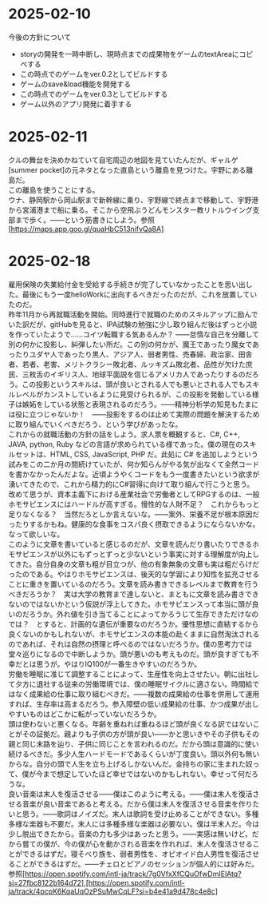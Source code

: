 # 2025-02-10
今後の方針について
- storyの開発を一時中断し、現時点までの成果物をゲームのtextAreaにコピペする
- この時点でのゲームをver.0.2としてビルドする
- ゲームのsave&load機能を開発する
- この時点でのゲームをver.0.3としてビルドする
- ゲーム以外のアプリ開発に着手する

# 2025-02-11
クルの舞台を決めかねていて自宅周辺の地図を見ていたんだが、ギャルゲ[summer pocket]の元ネタとなった直島という離島を見つけた。宇野にある離島だ。<br>
この離島を使うことにする。<br>
ウナ、静岡駅から岡山駅まで新幹線に乗り、宇野線で終点まで移動して、宇野港から宮浦港まで船に乗る。そこから空飛ぶうどんモンスター教リトルウイング支部まで歩く。――という筋書きにしよう。参照[https://maps.app.goo.gl/quaHbC513nifvQa8A]

# 2025-02-18
雇用保険の失業給付金を受給する手続きが完了していなかったことを思い出した。最後にもう一度helloWorkに出向するべきだったのだが、これを放置していたのだ。<br>
昨年11月から再就職活動を開始。同時進行で就職のためのスキルアップに励んでいた訳だが、gitHubを見ると、IPA試験の勉強に少し取り組んだ後はずっと小説を作っていたようで……コイツ転職する気あるんか？  ――怠惰な自己を分離して別の何かに投影し、糾弾したい所だ。この別の何かが、魔王であったり魔女であったりユダヤ人であったり黒人、アジア人、弱者男性、売春婦、政治家、田舎者、若者、老害、メリトクラシー敗北者、ルッキズム敗北者、品性が欠けた庶民、三枚舌のイギリス人、地球平面説を信じるアメリカ人であったりするのだろう。この投影というスキルは、頭が良いとされる人でも悪いとされる人でもスキルレベルがカンストしているように見受けられるが、この投影を発動している様子は嫉妬をしている状態と表現されるのだろう。――精神分析学の知見もたまには役に立つじゃないか！　――投影をするのは止めて実際の問題を解決するために取り組んでいくべきだろう、という学びがあったな。<br>
これからの就職活動の方針の話をしよう。求人票を概観すると、C#, C++, JAVA, python, Ruby などの言語が求められている様であった。僕の現在のスキルセットは、HTML, CSS, JavaScript, PHP だ。此処に C# を追加しようという試みをこの二か月の間続けていたが、何か知らんがやる気が出なくて全然コードを書かなかったんだよな。近頃ようやくコードをもう一度書きたいという欲求が湧いてきたので、これから精力的にC#習得に向けて取り組んで行こうと思う。<br>
改めて思うが、資本主義下における産業社会で労働者としてRPGするのは、一般ホモサピエンスにはハードルが高すぎる。慢性的な人財不足？　これからもっと足りなくなる？　当然だろとしか言えないな。――案外、栄養不足が根本原因だったりするかもね。健康的な食事をコスパ良く摂取できるようにならないかな。なって欲しいな。<br>
このように文章を書いていると感じるのだが、文章を読んだり書いたりできるホモサピエンスが以外にもずっとずっと少ないという事実に対する理解度が向上してきた。自分自身の文章も粗が目立つが、他の有象無象の文章も実は粗だらけだったのである。やはりホモサピエンスは、後天的な学習により知性を拡充させることに重きを置いているのだろう。文章を読み書きできるレベルまで教育を行うべきだろうか？　実は大学の教育まで達しないと、まともに文章を読み書きできないのではないかという仮説が浮上してきた。ホモサピエンスって本当に頭が良いのだろうか。外れ値を引き当てることによってかろうじて生存できただけなのでは？　とすると、計画的な遺伝が重要なのだろうか。優性思想に直結するから良くないのかもしれないが、ホモサピエンスの本能の赴くままに自然淘汰されるのであれば、それは自然の摂理と呼べるのではないだろうか。僕の思考力では堂々巡りになるので中断しようか。頭が悪いのも考えものだ。頭が良すぎても不幸だとは思うが。やはりIQ100が一番生きやすいのだろうか。<br>
労働を睡眠に准じて調整することによって、生産性を向上させたい。朝に出社して夕方に退社する従来の労働環境では、僕の睡眠サイクルに適さない。時間給ではなく成果給の仕事に取り組むべきだ。――複数の成果給の仕事を併用して運用すれば、生存率は高まるだろう。参入障壁の低い成果給の仕事、かつ成果が出しやすいものはどこかに転がっていないだろうか。<br>
頭は使わないと悪くなる。年齢を重ねれば重ねるほど頭が良くなる訳ではないことがその証拠だ。親よりも子供の方が頭が良い――かと思いきやその子供もその親と同じ末路を辿り、子供に同じことを言われるのだ。だから頭は意識的に使い続けるべきだ。多少人生ハードモードであるくらいが丁度良い。頭以外何も無いからな。自分の頭で人生を立ち上げるしかないんだ。金持ちの家に生まれた奴って、僕が今まで想定していたほど幸せではないのかもしれない。幸せって何だろうな。<br>
良い音楽は末人を復活させる――僕はこのように考える。――僕は末人を復活させる音楽が良い音楽であると考える。だから僕は末人を復活させる音楽を作りたいと思う。――歌詞はノイズだ。末人は歌詞を受け止めることができない。多種多様な楽器も不要だ。末人には多種多様な楽器は必要ない。僕は半末人だ。今は少し脱出できたから。音楽の力も多少はあったと思う。――実感は無いけど。だから嘗ての僕が、今の僕が心を動かされる音楽を作れれば、末人を復活させることができるはずだ。寝そべり族を、弱者男性を、オピオイド白人男性を復活させることができるはずだ。――チェロとピアノのセッションが個人的には好みだ。参照[https://open.spotify.com/intl-ja/track/7g0VfxXfCQuOfwDmIElAtq?si=27fbc8122b164d72],[https://open.spotify.com/intl-ja/track/4pcpK6KqaUqOzPSuMwCqLF?si=b4e41a9d478c4e8c]<br>
